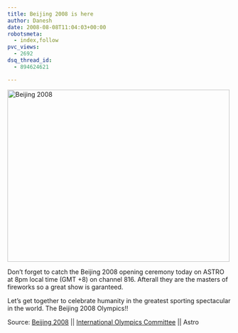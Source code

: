 ```yaml
---
title: Beijing 2008 is here
author: Danesh
date: 2008-08-08T11:04:03+00:00
robotsmeta:
  - index,follow
pvc_views:
  - 2692
dsq_thread_id:
  - 894624621

---
```

[<img loading="lazy" class="size-medium wp-image-770 alignnone" title="2008-olympic" src="/wp-content/uploads/2008/08/2008-olympic-500x387.jpg" alt="Beijing 2008" width="500" height="387" srcset="/wp-content/uploads/2008/08/2008-olympic-500x387.jpg 500w, /wp-content/uploads/2008/08/2008-olympic.jpg 559w" sizes="(max-width: 500px) 100vw, 500px" />][1]

Don&#8217;t forget to catch the Beijing 2008 opening ceremony today on ASTRO at 8pm local time (GMT +8) on channel 816. Afterall they are the masters of fireworks so a great show is garanteed.

Let&#8217;s get together to celebrate humanity in the greatest sporting spectacular in the world. The Beijing 2008 Olympics!!

Source: [Beijing 2008][2] || [International Olympics Committee][3] || Astro

 [1]: /wp-content/uploads/2008/08/2008-olympic.jpg
 [2]: http://en.beijing2008.cn/
 [3]: http://www.olympic.org/uk/index_uk.asp